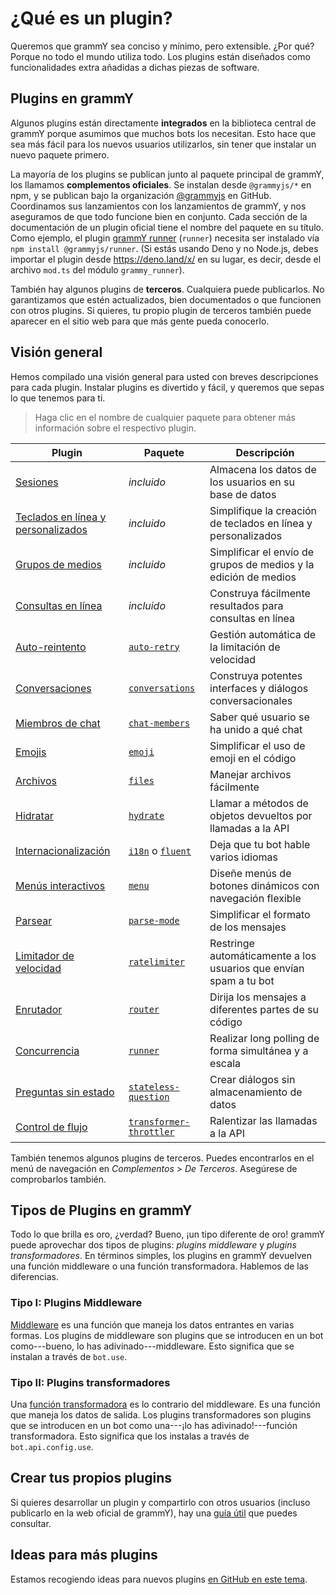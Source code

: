 # ¿Qué es un plugin?

Queremos que grammY sea conciso y mínimo, pero extensible.
¿Por qué?
Porque no todo el mundo utiliza todo.
Los plugins están diseñados como funcionalidades extra añadidas a dichas piezas de software.

## Plugins en grammY

Algunos plugins están directamente **integrados** en la biblioteca central de grammY porque asumimos que muchos bots los necesitan.
Esto hace que sea más fácil para los nuevos usuarios utilizarlos, sin tener que instalar un nuevo paquete primero.

La mayoría de los plugins se publican junto al paquete principal de grammY, los llamamos **complementos oficiales**.
Se instalan desde `@grammyjs/*` en npm, y se publican bajo la organización [@grammyjs](https://github.com/grammyjs) en GitHub.
Coordinamos sus lanzamientos con los lanzamientos de grammY, y nos aseguramos de que todo funcione bien en conjunto.
Cada sección de la documentación de un plugin oficial tiene el nombre del paquete en su título.
Como ejemplo, el plugin [grammY runner](./runner) (`runner`) necesita ser instalado vía `npm install @grammyjs/runner`.
(Si estás usando Deno y no Node.js, debes importar el plugin desde <https://deno.land/x/> en su lugar, es decir, desde el archivo `mod.ts` del módulo `grammy_runner`).

También hay algunos plugins de **terceros**.
Cualquiera puede publicarlos.
No garantizamos que estén actualizados, bien documentados o que funcionen con otros plugins.
Si quieres, tu propio plugin de terceros también puede aparecer en el sitio web para que más gente pueda conocerlo.

## Visión general

Hemos compilado una visión general para usted con breves descripciones para cada plugin.
Instalar plugins es divertido y fácil, y queremos que sepas lo que tenemos para ti.

> Haga clic en el nombre de cualquier paquete para obtener más información sobre el respectivo plugin.

| Plugin                                              | Paquete                                               | Descripción                                                       |
| --------------------------------------------------- | ----------------------------------------------------- | ----------------------------------------------------------------- |
| [Sesiones](./session)                            | _incluido_                                            | Almacena los datos de los usuarios en su base de datos            |
| [Teclados en línea y personalizados](./keyboard) | _incluido_                                            | Simplifique la creación de teclados en línea y personalizados     |
| [Grupos de medios](./media-group)                | _incluido_                                            | Simplificar el envío de grupos de medios y la edición de medios   |
| [Consultas en línea](./inline-query)             | _incluido_                                            | Construya fácilmente resultados para consultas en línea           |
| [Auto-reintento](./auto-retry)                   | [`auto-retry`](./auto-retry)                       | Gestión automática de la limitación de velocidad                  |
| [Conversaciones](./conversations)                | [`conversations`](./conversations)                 | Construya potentes interfaces y diálogos conversacionales         |
| [Miembros de chat](./chat-members)               | [`chat-members`](./chat-members)                   | Saber qué usuario se ha unido a qué chat                          |
| [Emojis](./emoji)                                | [`emoji`](./emoji)                                 | Simplificar el uso de emoji en el código                          |
| [Archivos](./files)                              | [`files`](./files)                                 | Manejar archivos fácilmente                                       |
| [Hidratar](./hydrate)                            | [`hydrate`](./hydrate)                             | Llamar a métodos de objetos devueltos por llamadas a la API       |
| [Internacionalización](./i18n)                   | [`i18n`](./i18n) o [`fluent`](./fluent)         | Deja que tu bot hable varios idiomas                              |
| [Menús interactivos](./menu)                     | [`menu`](./menu)                                   | Diseñe menús de botones dinámicos con navegación flexible         |
| [Parsear](./parse-mode)                          | [`parse-mode`](./parse-mode)                       | Simplificar el formato de los mensajes                            |
| [Limitador de velocidad](./ratelimiter)          | [`ratelimiter`](./ratelimiter)                     | Restringe automáticamente a los usuarios que envían spam a tu bot |
| [Enrutador](./router)                            | [`router`](./router)                               | Dirija los mensajes a diferentes partes de su código              |
| [Concurrencia](./runner)                         | [`runner`](./runner)                               | Realizar long polling de forma simultánea y a escala              |
| [Preguntas sin estado](./stateless-question)     | [`stateless-question`](./stateless-question)       | Crear diálogos sin almacenamiento de datos                        |
| [Control de flujo](./transformer-throttler)      | [`transformer-throttler`](./transformer-throttler) | Ralentizar las llamadas a la API                                  |

También tenemos algunos plugins de terceros.
Puedes encontrarlos en el menú de navegación en _Complementos_ > _De Terceros_.
Asegúrese de comprobarlos también.

## Tipos de Plugins en grammY

Todo lo que brilla es oro, ¿verdad?
Bueno, ¡un tipo diferente de oro!
grammY puede aprovechar dos tipos de plugins: _plugins middleware_ y _plugins transformadores_.
En términos simples, los plugins en grammY devuelven una función middleware o una función transformadora.
Hablemos de las diferencias.

### Tipo I: Plugins Middleware

[Middleware](../guide/middleware) es una función que maneja los datos entrantes en varias formas.
Los plugins de middleware son plugins que se introducen en un bot como---bueno, lo has adivinado---middleware.
Esto significa que se instalan a través de `bot.use`.

### Tipo II: Plugins transformadores

Una [función transformadora](../advanced/transformers) es lo contrario del middleware.
Es una función que maneja los datos de salida.
Los plugins transformadores son plugins que se introducen en un bot como una---¡lo has adivinado!---función transformadora.
Esto significa que los instalas a través de `bot.api.config.use`.

## Crear tus propios plugins

Si quieres desarrollar un plugin y compartirlo con otros usuarios (incluso publicarlo en la web oficial de grammY), hay una [guía útil](./guide) que puedes consultar.

## Ideas para más plugins

Estamos recogiendo ideas para nuevos plugins [en GitHub en este tema](https://github.com/grammyjs/grammY/issues/110).
